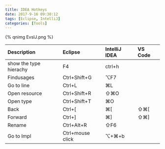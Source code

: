 ```yaml
---
title: IDEA Hotkeys
date: 2017-9-16 09:30:12
tags: [Eclipse, IntelliJ]
categories: [Tools] 
---
```


{% qnimg EvsIJ.png %}

|**Description**|**Eclipse**|**IntelliJ IDEA**|**VS Code**|
|:-|:-|:-|:-|
|show the type hierachy|F4|ctrl+h||
|Findusages|Ctrl+Shift+G|⌥F7||
|Go to line|Ctrl+L|⌘L||
|Open resource|Ctrl+Shift+R|⇧⌘O||
|Open type|Ctrl+Shift+T|⌘O||
|Back|Ctrl+[|⌘[|⇧⌘[|
|Forward|Ctrl+]|⌘]|⇧⌘]|
|Rename|Ctrl+Alt+R|⇧F6||
|Go to Impl|Ctrl+mouse click|⌥+⌘+b||
